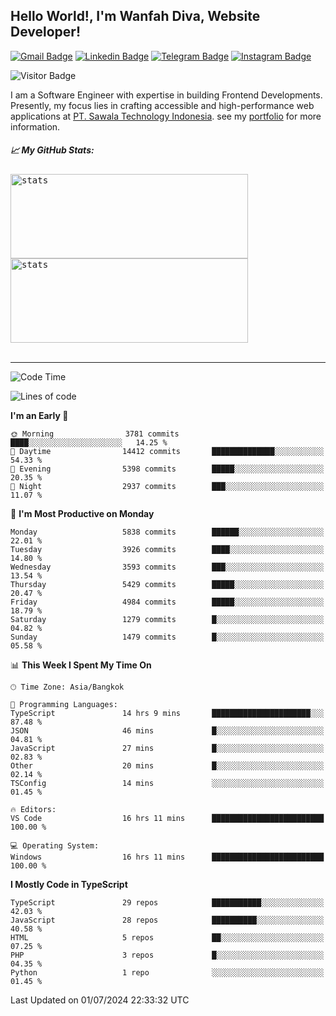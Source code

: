 ## Hello World!, I'm Wanfah Diva, Website Developer!

[![Gmail Badge](https://img.shields.io/badge/-Gmail-white?style=plastic&logo=Gmail&link=mailto:aditputrafirmansyah@gmail.com)](mailto:wanfahdivaa@gmail.com)
[![Linkedin Badge](https://img.shields.io/badge/-LinkedIn-blue?style=plastic&logo=Linkedin&link=https://www.linkedin.com/in/aditputrafirmansyah/)](https://www.linkedin.com/in/wanfahdiva/)
[![Telegram Badge](https://img.shields.io/badge/-Telegram-blue?style=plastic&logo=telegram&link=https://t.me/Adithya_13)](https://t.me/wanfahdiva)
[![Instagram Badge](https://img.shields.io/badge/-Instagram-white?style=plastic&logo=instagram&link=https://www.instagram.com/adithya_firmansyahputra/)](https://www.instagram.com/wnfhdva/)

![Visitor Badge](https://visitor-badge.laobi.icu/badge?page_id=wanfahdiva.wanfahdiva)

<p>
I am a Software Engineer with expertise in building Frontend Developments.
Presently, my focus lies in crafting accessible and high-performance web applications at  <a href="https://sawala/tech" target="_blank">PT. Sawala Technology Indonesia</a>. see my <a href="https://wanfahdiva.me" target="_blank">portfolio</a> for more information.
</p>

<h5 align="left">
  
📈 **My GitHub Stats:**

</h5>

<div align="left">
<kbd>
    <img height="135em" width="380em" alt="stats" src="https://github-readme-streak-stats.herokuapp.com?user=wanfahdiva&theme=tokyonight_duo&hide_border=true&dates=27DDC9" />
</kbd>
<kbd>
    <img height="135em" width="380em" alt="stats" src="https://github-readme-activity-graph.vercel.app/graph?username=wanfahdiva&theme=react&hide_title=true"></kbd>
</div>

<br />

---

<!--START_SECTION:waka-->
![Code Time](http://img.shields.io/badge/Code%20Time-732%20hrs%2028%20mins-blue)

![Lines of code](https://img.shields.io/badge/From%20Hello%20World%20I%27ve%20Written-18.7%20million%20lines%20of%20code-blue)

**I'm an Early 🐤** 

```text
🌞 Morning                3781 commits        ████░░░░░░░░░░░░░░░░░░░░░   14.25 % 
🌆 Daytime                14412 commits       ██████████████░░░░░░░░░░░   54.33 % 
🌃 Evening                5398 commits        █████░░░░░░░░░░░░░░░░░░░░   20.35 % 
🌙 Night                  2937 commits        ███░░░░░░░░░░░░░░░░░░░░░░   11.07 % 
```
📅 **I'm Most Productive on Monday** 

```text
Monday                   5838 commits        ██████░░░░░░░░░░░░░░░░░░░   22.01 % 
Tuesday                  3926 commits        ████░░░░░░░░░░░░░░░░░░░░░   14.80 % 
Wednesday                3593 commits        ███░░░░░░░░░░░░░░░░░░░░░░   13.54 % 
Thursday                 5429 commits        █████░░░░░░░░░░░░░░░░░░░░   20.47 % 
Friday                   4984 commits        █████░░░░░░░░░░░░░░░░░░░░   18.79 % 
Saturday                 1279 commits        █░░░░░░░░░░░░░░░░░░░░░░░░   04.82 % 
Sunday                   1479 commits        █░░░░░░░░░░░░░░░░░░░░░░░░   05.58 % 
```


📊 **This Week I Spent My Time On** 

```text
🕑︎ Time Zone: Asia/Bangkok

💬 Programming Languages: 
TypeScript               14 hrs 9 mins       ██████████████████████░░░   87.48 % 
JSON                     46 mins             █░░░░░░░░░░░░░░░░░░░░░░░░   04.81 % 
JavaScript               27 mins             █░░░░░░░░░░░░░░░░░░░░░░░░   02.83 % 
Other                    20 mins             █░░░░░░░░░░░░░░░░░░░░░░░░   02.14 % 
TSConfig                 14 mins             ░░░░░░░░░░░░░░░░░░░░░░░░░   01.45 % 

🔥 Editors: 
VS Code                  16 hrs 11 mins      █████████████████████████   100.00 % 

💻 Operating System: 
Windows                  16 hrs 11 mins      █████████████████████████   100.00 % 
```

**I Mostly Code in TypeScript** 

```text
TypeScript               29 repos            ███████████░░░░░░░░░░░░░░   42.03 % 
JavaScript               28 repos            ██████████░░░░░░░░░░░░░░░   40.58 % 
HTML                     5 repos             ██░░░░░░░░░░░░░░░░░░░░░░░   07.25 % 
PHP                      3 repos             █░░░░░░░░░░░░░░░░░░░░░░░░   04.35 % 
Python                   1 repo              ░░░░░░░░░░░░░░░░░░░░░░░░░   01.45 % 
```




 Last Updated on 01/07/2024 22:33:32 UTC
<!--END_SECTION:waka-->
